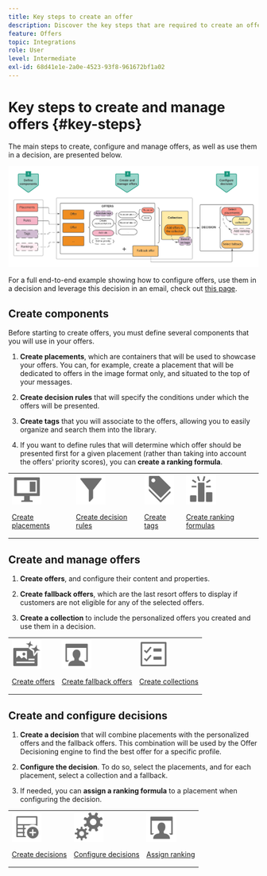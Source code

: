```yaml
---
title: Key steps to create an offer
description: Discover the key steps that are required to create an offer.
feature: Offers
topic: Integrations
role: User
level: Intermediate
exl-id: 68d41e1e-2a0e-4523-93f8-961672bf1a02
---
```

# Key steps to create and manage offers {#key-steps}

The main steps to create, configure and manage offers, as well as use them in a decision, are presented below.

![](../assets/offer-create-manage-process.png)

For a full end-to-end example showing how to configure offers, use them in a decision and leverage this decision in an email, check out [this page](https://experienceleague.adobe.com/docs/journey-optimizer/using/offer-decisioniong/get-started/offers-e2e.html).

## Create components

Before starting to create offers, you must define several components that you will use in your offers.

1. **Create placements**, which are containers that will be used to showcase your offers. You can, for example, create a placement that will be dedicated to offers in the image format only, and situated to the top of your messages.

1. **Create decision rules** that will specify the conditions under which the offers will be presented.

1. **Create tags** that you will associate to the offers, allowing you to easily organize and search them into the library.

1. If you want to define rules that will determine which offer should be presented first for a given placement (rather than taking into account the offers' priority scores), you can **create a ranking formula**.

<table>
<tr>
<td><img src="../assets/do-not-localize/icon-placement.svg" width="60px"><p><a href="../offer-library/creating-placements.md">Create placements</a></p></td>
<td><img src="../assets/do-not-localize/icon-rules.svg" width="60px"><p><a href="../offer-library/creating-decision-rules.md">Create decision rules</a></p></td>
<td><img src="../assets/do-not-localize/icon-tags.svg" width="60px"><p><a href="../offer-library/creating-tags.md">Create tags</a></p></td>
<td><img src="../assets/do-not-localize/icon-ranking.svg" width="60px"><p><a href="../offer-library/create-ranking-formulas.md">Create ranking formulas</a></p></td>
</table>

## Create and manage offers

1. **Create offers**, and configure their content and properties.

1. **Create fallback offers**, which are the last resort offers to display if customers are not eligible for any of the selected offers.

1. **Create a collection** to include the personalized offers you created and use them in a decision.

<table>
<tr>
<td><img src="../assets/do-not-localize/icon-offer.svg" width="60px"><p><a href="../offer-library/creating-personalized-offers.md">Create offers</a></p></td>
<td><img src="../assets/do-not-localize/icon-fallback.svg" width="60px"><p><a href="../offer-library/creating-fallback-offers.md">Create fallback offers</a></p></td>
<td><img src="../assets/do-not-localize/icon-collection.svg" width="60px"><p><a href="../offer-library/creating-collections.md">Create collections</a></p></td></tr>
</table>

## Create and configure decisions

1. **Create a decision** that will combine placements with the personalized offers and the fallback offers. This combination will be used by the Offer Decisioning engine to find the best offer for a specific profile. 

1. **Configure the decision**. To do so, select the placements, and for each placement, select a collection and a fallback.

1. If needed, you can **assign a ranking formula** to a placement when configuring the decision.

<table>
<tr>
<td><img src="../assets/do-not-localize/icon-decision.svg" width="60px"><p><a href="../offer-activities/create-offer-activities.md">Create decisions</a></p></td>
<td><img src="../assets/do-not-localize/icon-configure-decision.svg" width="60px"><p><a href="../offer-activities/create-offer-activities.md#add-offers">Configure decisions</a></p></td>
<td><img src="../assets/do-not-localize/icon-assign-ranking.svg" width="60px"><p><a href="../offer-activities/configure-offer-selection.md#assign-ranking-formula">Assign ranking</a></p></td>
</tr>
</table>
